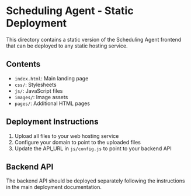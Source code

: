 # Scheduling Agent - Static Deployment

This directory contains a static version of the Scheduling Agent frontend that can be deployed to any static hosting service.

## Contents

- `index.html`: Main landing page
- `css/`: Stylesheets
- `js/`: JavaScript files
- `images/`: Image assets
- `pages/`: Additional HTML pages

## Deployment Instructions

1. Upload all files to your web hosting service
2. Configure your domain to point to the uploaded files
3. Update the API_URL in `js/config.js` to point to your backend API

## Backend API

The backend API should be deployed separately following the instructions in the main deployment documentation.
